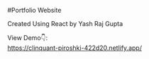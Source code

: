 #Portfolio Website

Created Using React by Yash Raj Gupta

View Demo👇: <br />
https://clinquant-piroshki-422d20.netlify.app/ <br />
